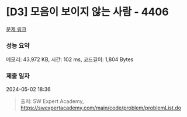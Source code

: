 # [D3] 모음이 보이지 않는 사람 - 4406 

[문제 링크](https://swexpertacademy.com/main/code/problem/problemDetail.do?contestProbId=AWNcD_66pUEDFAV8) 

### 성능 요약

메모리: 43,972 KB, 시간: 102 ms, 코드길이: 1,804 Bytes

### 제출 일자

2024-05-02 18:36



> 출처: SW Expert Academy, https://swexpertacademy.com/main/code/problem/problemList.do